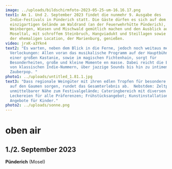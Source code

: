 ```yaml
---
image: ../uploads/bildschirmfoto-2023-05-25-um-16.16.17.png
text1: Am 1. Und 2. September 2023 findet die nunmehr 9. Ausgabe des
  Indie-Festivals in Pünderich statt. Die Gäste dürfen es sich auf dem
  einzigartigen Gelände am Waldrand (an der Feuerwehrhütte Pünderich), zwischen
  Weinbergen, Wiesen und Mischwald gemütlich machen und den Ausblick auf das
  Moseltal, mit schroffem Steinbruch, Hangviadukt und Steillagen sowie vor allem
  der ehemaligen Location, der Marienburg, genießen.
video: jrxK-a3Ykn4
text2: "Es warten, neben dem Blick in die Ferne, jedoch noch weitaus mehr
  Verlockungen: Allen voran das musikalische Programm auf der Hauptbühne unter
  einer großen Kastanie, sowie im magischen Fichtenhain, sorgt für
  Besonderheiten, große und kleine Momente en masse. Dabei reicht die Bandbreite
  von klassischen Indie-Nummern, über jazzige Sounds bis hin zu intimem
  Zauberpop. "
photo1: ../uploads/untitled_1.81.1.jpg
text3: "Dass regionale Weingüter mit ihren edlen Tropfen für besondere Stimmung
  auf den Gaumen sorgen, rundet das Gesamterlebnis ab.  Nebstdem: Zeltplatz in
  unmittelbarer Nähe zum Festivalgelände; Cateringbereich mit diversen
  Leckereien für alle Präferenzen; Frühstücksangebot; Kunstinstallationen;
  Angebote für Kinder."
photo2: ../uploads/sonne.png
---
```

# oben air

## **1./2. September** 2023           

**Pünderich** (Mosel)